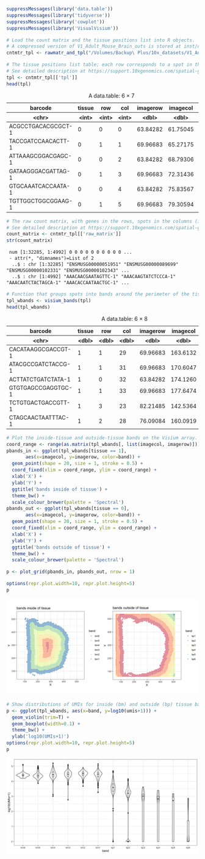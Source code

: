 ```R
suppressMessages(library('data.table'))
suppressMessages(library('tidyverse'))
suppressMessages(library('cowplot'))
suppressMessages(library('VisualVisium'))
```


```R
# Load the count matrix and the tissue positions list into R objects.
# A compressed version of V1_Adult_Mouse_Brain_outs is stored at inst/extdata.
cntmtr_tpl <- rawmatr_and_tpl("/Volumes/Backup\ Plus/10x_datasets/V1_Adult_Mouse_Brain_outs")
```


```R
# The tissue positions list table; each row corresponds to a spot in the array.
# See detailed description at https://support.10xgenomics.com/spatial-gene-expression/software/pipelines/latest/output/images
tpl <- cntmtr_tpl[['tpl']]
head(tpl)
```


<table>
<caption>A data.table: 6 × 7</caption>
<thead>
	<tr><th scope=col>barcode</th><th scope=col>tissue</th><th scope=col>row</th><th scope=col>col</th><th scope=col>imagerow</th><th scope=col>imagecol</th><th scope=col>umis</th></tr>
	<tr><th scope=col>&lt;chr&gt;</th><th scope=col>&lt;int&gt;</th><th scope=col>&lt;int&gt;</th><th scope=col>&lt;int&gt;</th><th scope=col>&lt;dbl&gt;</th><th scope=col>&lt;dbl&gt;</th><th scope=col>&lt;dbl&gt;</th></tr>
</thead>
<tbody>
	<tr><td>ACGCCTGACACGCGCT-1</td><td>0</td><td>0</td><td>0</td><td>63.84282</td><td>61.75045</td><td>1112</td></tr>
	<tr><td>TACCGATCCAACACTT-1</td><td>0</td><td>1</td><td>1</td><td>69.96683</td><td>65.27175</td><td>1565</td></tr>
	<tr><td>ATTAAAGCGGACGAGC-1</td><td>0</td><td>0</td><td>2</td><td>63.84282</td><td>68.79306</td><td>1521</td></tr>
	<tr><td>GATAAGGGACGATTAG-1</td><td>0</td><td>1</td><td>3</td><td>69.96683</td><td>72.31436</td><td>2218</td></tr>
	<tr><td>GTGCAAATCACCAATA-1</td><td>0</td><td>0</td><td>4</td><td>63.84282</td><td>75.83567</td><td>2302</td></tr>
	<tr><td>TGTTGGCTGGCGGAAG-1</td><td>0</td><td>1</td><td>5</td><td>69.96683</td><td>79.30594</td><td>2945</td></tr>
</tbody>
</table>




```R
# The raw count matrix, with genes in the rows, spots in the columns (includes all the spots in the array).
# See detailed description at https://support.10xgenomics.com/spatial-gene-expression/software/pipelines/latest/output/matrices
count_matrix <- cntmtr_tpl[['raw_matrix']]
str(count_matrix)
```

     num [1:32285, 1:4992] 0 0 0 0 0 0 0 0 0 0 ...
     - attr(*, "dimnames")=List of 2
      ..$ : chr [1:32285] "ENSMUSG00000051951" "ENSMUSG00000089699" "ENSMUSG00000102331" "ENSMUSG00000102343" ...
      ..$ : chr [1:4992] "AAACAACGAATAGTTC-1" "AAACAAGTATCTCCCA-1" "AAACAATCTACTAGCA-1" "AAACACCAATAACTGC-1" ...



```R
# Function that groups spots into bands around the perimeter of the tissue.
tpl_wbands <- visium_bands(tpl)
head(tpl_wbands)
```


<table>
<caption>A data.table: 6 × 8</caption>
<thead>
	<tr><th scope=col>barcode</th><th scope=col>tissue</th><th scope=col>row</th><th scope=col>col</th><th scope=col>imagerow</th><th scope=col>imagecol</th><th scope=col>umis</th><th scope=col>band</th></tr>
	<tr><th scope=col>&lt;chr&gt;</th><th scope=col>&lt;dbl&gt;</th><th scope=col>&lt;dbl&gt;</th><th scope=col>&lt;dbl&gt;</th><th scope=col>&lt;dbl&gt;</th><th scope=col>&lt;dbl&gt;</th><th scope=col>&lt;dbl&gt;</th><th scope=col>&lt;ord&gt;</th></tr>
</thead>
<tbody>
	<tr><td>CACATAAGGCGACCGT-1</td><td>1</td><td>1</td><td>29</td><td>69.96683</td><td>163.6132</td><td>32871</td><td>bm1</td></tr>
	<tr><td>ATACGCCGATCTACCG-1</td><td>1</td><td>1</td><td>31</td><td>69.96683</td><td>170.6047</td><td>34445</td><td>bm1</td></tr>
	<tr><td>ACTTATCTGATCTATA-1</td><td>1</td><td>0</td><td>32</td><td>63.84282</td><td>174.1260</td><td>24496</td><td>bm1</td></tr>
	<tr><td>GTGTGAGCCGAGGTGC-1</td><td>1</td><td>1</td><td>33</td><td>69.96683</td><td>177.6474</td><td>34103</td><td>bm1</td></tr>
	<tr><td>TCTGTGACTGACCGTT-1</td><td>1</td><td>3</td><td>23</td><td>82.21485</td><td>142.5364</td><td>20585</td><td>bm1</td></tr>
	<tr><td>CTAGCAACTAATTTAC-1</td><td>1</td><td>2</td><td>28</td><td>76.09084</td><td>160.0919</td><td>26016</td><td>bm1</td></tr>
</tbody>
</table>




```R
# Plot the inside-tissue and outside-tissue bands on the Visium array.
coord_range <- range(as.matrix(tpl_wbands[, list(imagecol, imagerow)]))
pbands_in <- ggplot(tpl_wbands[tissue == 1], 
       aes(x=imagecol, y=imagerow, color=band)) +
  geom_point(shape = 20, size = 1, stroke = 0.5) +
  coord_fixed(xlim = coord_range, ylim = coord_range) +
  xlab('X') + 
  ylab('Y') +
  ggtitle('bands inside of tissue') +
  theme_bw() +
  scale_colour_brewer(palette = 'Spectral')
pbands_out <- ggplot(tpl_wbands[tissue == 0], 
       aes(x=imagecol, y=imagerow, color=band)) +
  geom_point(shape = 20, size = 1, stroke = 0.5) +
  coord_fixed(xlim = coord_range, ylim = coord_range) +
  xlab('X') + 
  ylab('Y') +
  ggtitle('bands outside of tissue') +
  theme_bw() +
  scale_colour_brewer(palette = 'Spectral')
```


```R
p <- plot_grid(pbands_in, pbands_out, nrow = 1)
```


```R
options(repr.plot.width=10, repr.plot.height=5)
p
```


![png](output_7_0.png)



```R
# Show distributions of UMIs for inside (bm) and outside (bp) tissue bands.
p <- ggplot(tpl_wbands, aes(x=band, y=log10(umis+1))) + 
  geom_violin(trim=T) +
  geom_boxplot(width=0.1) +
  theme_bw() +
  ylab('log10(UMIs+1)')
options(repr.plot.width=10, repr.plot.height=5)
p
```


![png](output_8_0.png)



```R

```
